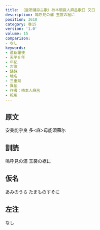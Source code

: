```yaml
---
title: （當所誦詠古歌）柿本朝臣人麻呂歌曰 又曰
description: 嗚呼見の浦 玉裳の裾に
position: 3610
category: 巻15
version: '1.0'
volume: 15
comparison:
- なし
keywords:
- 遣新羅使
- 天平８年
- 年紀
- 古歌
- 誦詠
- 地名
- 三重県
- 異伝
- 作者：柿本人麻呂
- 転用
---
```


## 原文

安美能宇良 多<麻>母能須蘇尓

## 訓読

嗚呼見の浦 玉裳の裾に

## 仮名

あみのうら たまものすそに

## 左注

なし
